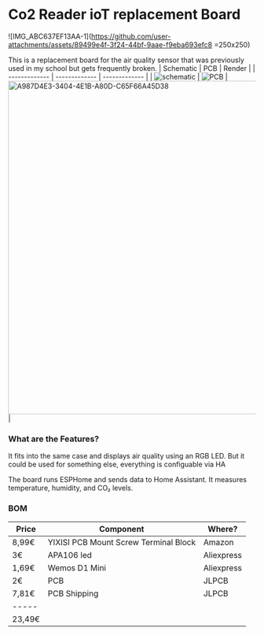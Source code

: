 # Co2 Reader ioT replacement Board
![IMG_ABC637EF13AA-1](https://github.com/user-attachments/assets/89499e4f-3f24-44bf-9aae-f9eba693efc8 =250x250)


This is a replacement board for the air quality sensor that was previously used in my school but gets frequently broken.
| Schematic  | PCB | Render |
| ------------- | ------------- | ------------- |
|  ![schematic](https://github.com/user-attachments/assets/79145b0e-381e-4691-8bad-5af449e8e585)  |  ![PCB](https://github.com/user-attachments/assets/e06f8555-30aa-4010-a9e8-c8c19d6dc67d) | <img width="677" alt="A987D4E3-3404-4E1B-A80D-C65F66A45D38" src="https://github.com/user-attachments/assets/1cb71b4f-fbe1-4f2e-844c-4ba281d90a72" /> |

### What are the Features?
It fits into the same case and displays air quality using an RGB LED. But it could be used for something else, everything is configuable via HA

The board runs ESPHome and sends data to Home Assistant. It measures temperature, humidity, and CO₂ levels.

### BOM
| Price  | Component | Where? |
| ------------- | ------------- | ------------- |
| 8,99€  |  YIXISI PCB Mount Screw Terminal Block  | Amazon  |
| 3€  | APA106 led  | Aliexpress  |
| 1,69€  | Wemos D1 Mini  | Aliexpress  |
| 2€  | PCB  | JLPCB  |
| 7,81€  | PCB Shipping  | JLPCB  |
| -----  |
| 23,49€  |
